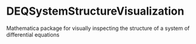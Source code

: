 # DEQSystemStructureVisualization
Mathematica package for visually inspecting the structure of a system of differential equations
